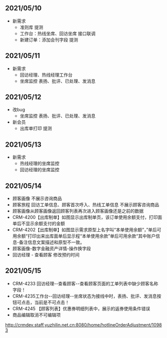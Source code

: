 ## 2021/05/10

- 新需求
  - 准则库  提测
  - 工作台：热线坐席、回访坐席 接口联调
  - 新建订单：添加会刊字段  提测

## 2021/05/11

- 新需求
  - 回访经理、热线经理工作台
  - 坐席监控   表扬、批评、已处理、发消息

## 2021/05/12

- 改bug
  - 坐席监控   表扬、批评、已处理、发消息
- 新会员
  - 出库单打印 提测

## 2021/05/13

- 新需求
  - 热线经理的坐席监控
  - 回访经理的坐席监控

## 2021/05/14

- 顾客画像  不展示咨询商品  
- 顾客旅程  回访工单信息、顾客首次呼入、热线工单信息 不展示顾客咨询商品
- 顾客画像从顾客画像返回顾客列表再次进入顾客画像还是之前的数据
- CRM-4200【出库制单】如图显示出库制单页，该订单使用余额支付，打印面单后不显示余额支付的金额
- CRM-4202【出库制单】如图显示需求原型上名字叫“本单使用余额”，”单后可用余额“打印出来出库面单后显示程“本单使用余款”单后可用余款“其中账户信息-备注信息文案描述和原型不一致。
- 顾客画像-数字金融资产详情-操作换字段
- 回访经理 - 查看顾客   修改预约时间

## 2021/05/15

- CRM-4233     回访经理--查看顾客--查看顾客页面的工单列表中缺少顾客名称字段！
- CRM-4235工作台--回访经理--坐席状态为接线中时，表扬、批评、发消息按钮可点击，当前是不可点击！
- CRM-4245 【顾客列表】优惠券明细列表中，展示的返券使用条件错误
- 商品编辑取消不可编辑项



http://crmdev.staff.yuzhilin.net.cn:8080/home/hotlineOrderAdjustment/10983







